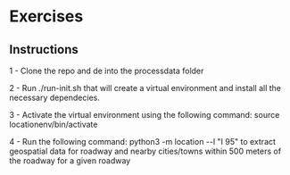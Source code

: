 # Exercises

## Instructions
1 - Clone the repo and de into the processdata folder

2 - Run ./run-init.sh that will create a virtual environment and install all the necessary dependecies.

3 - Activate the virtual environment using the following command: source locationenv/bin/activate 

4 - Run the following command: python3 -m location --l "I 95" to extract geospatial data for roadway and nearby cities/towns within 500 meters of the roadway for a given roadway
